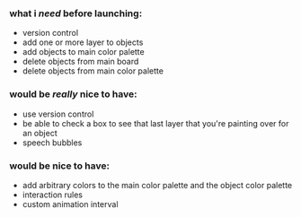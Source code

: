 ### what i *need* before launching:
- version control
- add one or more layer to objects
- add objects to main color palette
- delete objects from main board
- delete objects from main color palette


### would be *really* nice to have:
- use version control
- be able to check a box to see that last layer that you're painting over for an object
- speech bubbles


### would be nice to have:
- add arbitrary colors to the main color palette and the object color palette
- interaction rules
- custom animation interval